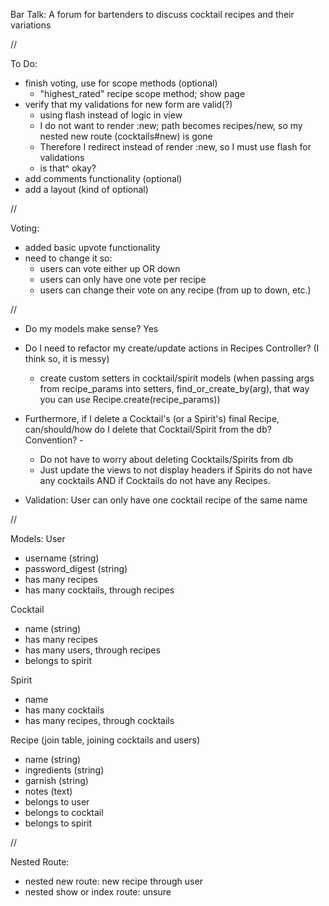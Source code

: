 Bar Talk: A forum for bartenders to discuss cocktail recipes and their variations

//

To Do:
- finish voting, use for scope methods (optional)
    - "highest_rated" recipe scope method; show page
- verify that my validations for new form are valid(?)
    - using flash instead of logic in view
    - I do not want to render :new; path becomes recipes/new, so my nested new route (cocktails#new) is gone
    - Therefore I redirect instead of render :new, so I must use flash for validations
    - is that^ okay?
- add comments functionality (optional)
- add a layout (kind of optional)


//

Voting:
- added basic upvote functionality
- need to change it so:
    - users can vote either up OR down
    - users can only have one vote per recipe
    - users can change their vote on any recipe (from up to down, etc.)

//

- Do my models make sense? Yes
- Do I need to refactor my create/update actions in Recipes Controller? (I think so, it is messy) 
    - create custom setters in cocktail/spirit models (when passing args from recipe_params into setters, find_or_create_by(arg), that way you can use Recipe.create(recipe_params))


- Furthermore, if I delete a Cocktail's (or a Spirit's) final Recipe, can/should/how do I delete that Cocktail/Spirit from the db? Convention? - 
    - Do not have to worry about deleting Cocktails/Spirits from db
    - Just update the views to not display headers if Spirits do not have any cocktails AND if Cocktails do not have any Recipes.

- Validation: User can only have one cocktail recipe of the same name

//


Models:
User
- username (string)
- password_digest (string)
- has many recipes
- has many cocktails, through recipes

<!-- - has many comments
- has many recipes through comments -->


Cocktail
- name (string)
- has many recipes
- has many users, through recipes
- belongs to spirit

Spirit
- name
- has many cocktails
- has many recipes, through cocktails

Recipe (join table, joining cocktails and users) 
- name (string)
- ingredients (string)
- garnish (string)
- notes (text)
- belongs to user
- belongs to cocktail
- belongs to spirit

<!-- - has many comments
- has many users through comments -->


<!-- Comment? (join table? joining users and recipes)
 - content (text)
 - belongs to user
 - belongs to recipe -->


//

 Nested Route:
- nested new route: new recipe through user
- nested show or index route: unsure
